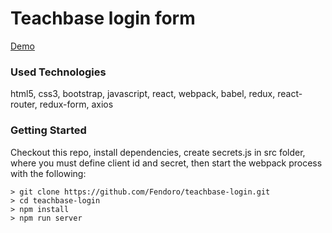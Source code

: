 # Teachbase login form

[Demo](https://fendoro.github.io/teachbase-login/)

### Used Technologies

html5, css3, bootstrap, javascript, react, webpack, babel, redux, react-router, redux-form, axios

### Getting Started

Checkout this repo, install dependencies, create secrets.js in src folder, where you must define client id and secret, then start the webpack process with the following:

```
> git clone https://github.com/Fendoro/teachbase-login.git
> cd teachbase-login
> npm install
> npm run server
```
